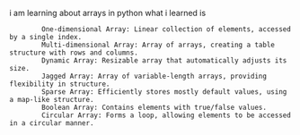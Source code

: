 i am learning about arrays in python what i learned is 


            One-dimensional Array: Linear collection of elements, accessed by a single index.
            Multi-dimensional Array: Array of arrays, creating a table structure with rows and columns.
            Dynamic Array: Resizable array that automatically adjusts its size.
            Jagged Array: Array of variable-length arrays, providing flexibility in structure.
            Sparse Array: Efficiently stores mostly default values, using a map-like structure.
            Boolean Array: Contains elements with true/false values.
            Circular Array: Forms a loop, allowing elements to be accessed in a circular manner.